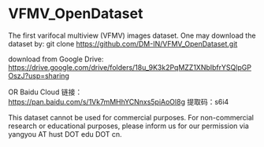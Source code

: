 # VFMV_OpenDataset
The first varifocal multiview (VFMV) images dataset.
One may download the dataset by: git clone https://github.com/DM-IN/VFMV_OpenDataset.git


download from Google Drive: https://drive.google.com/drive/folders/18u_9K3k2PqMZZ1XNbIbfrYSQlpGPOszJ?usp=sharing

OR Baidu Cloud 链接：https://pan.baidu.com/s/1Vk7mMHhYCNnxs5piAoOl8g 提取码：s6i4

This dataset cannot be used for commercial purposes. For non-commercial research or educational purposes, please inform us for our permission via yangyou AT hust DOT edu DOT cn.
